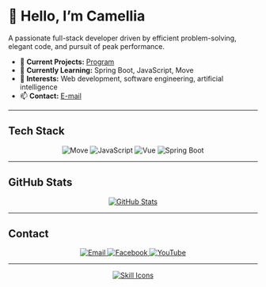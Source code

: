 
# 👋 Hello, I’m Camellia  

A passionate full-stack developer driven by efficient problem-solving, elegant code, and pursuit of peak performance.  

- 🔭 **Current Projects:** [Program](https://github.com/Camellia093/program)  
- 🌱 **Currently Learning:** Spring Boot, JavaScript, Move
- 💬 **Interests:** Web development, software engineering, artificial intelligence  
- 📫 **Contact:** [E-mail](mailto:Yao050224@outlook.com)  

---  

## Tech Stack  

<div align="center">  
  <img src="https://img.shields.io/badge/Move-FF5733?style=for-the-badge&logo=none&logoColor=white" alt="Move" />
  <img src="https://img.shields.io/badge/JavaScript-F7DF1E?style=for-the-badge&logo=javascript&logoColor=black" alt="JavaScript" />  
  <img src="https://img.shields.io/badge/Vue-4FC08D?style=for-the-badge&logo=vue.js&logoColor=white" alt="Vue" />  
  <img src="https://img.shields.io/badge/Spring%20Boot-6DB33F?style=for-the-badge&logo=springboot&logoColor=white" alt="Spring Boot" />  
</div>  

---  

## GitHub Stats  

<div align="center">  
  <a href="https://github.com/Camellia093">  
    <img src="https://github-readme-stats.vercel.app/api?username=Camellia093&theme=tokyonight&show_icons=true" alt="GitHub Stats" />  
  </a>  
</div>  

---  

## Contact  

<div align="center">  
  <a href="mailto:Yao050224@outlook.com">  
    <img src="https://img.shields.io/badge/Email-D14836?style=for-the-badge&logo=gmail&logoColor=white" alt="Email" />  
  </a>  
  <a href="https://www.facebook.com/profile.php?id=61573202837870">  
    <img src="https://img.shields.io/badge/Facebook-1877F2?style=for-the-badge&logo=facebook&logoColor=white" alt="Facebook" />  
  </a>  
  <a href="https://www.youtube.com/@%E5%90%9B%E5%A6%84%E5%BF%B5">  
    <img src="https://img.shields.io/badge/YouTube-FF0000?style=for-the-badge&logo=youtube&logoColor=white" alt="YouTube" />  
  </a>  
</div>  

---  

<p align="center">  
  <a href="https://skillicons.dev">  
    <img src="https://skillicons.dev/icons?i=java,js,vue,spring,vscode,git,mysql,linux,ts,html,css" alt="Skill Icons" />  
  </a>  
</p>
